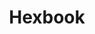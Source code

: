 ---
layout: project
categories: link
weight: 3
title: Hexbook
link: "http://hexbook.mtk.me/"
work_preview: "/uploads/2014/work/hexbook/hexbook.png"
---